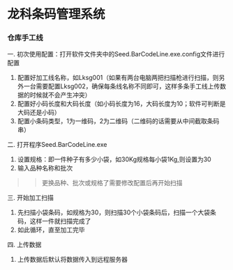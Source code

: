 # 龙科条码管理系统

### 仓库手工线


一. 初次使用配置：打开软件文件夹中的Seed.BarCodeLine.exe.config文件进行配置

1. 配置好加工线名称，如Lksg001（如果有两台电脑两把扫描枪进行扫描，则另外一台需要配置Lksg002，确保每条线名称不同即可，这样多条手工线上传数据的时候就不会产生冲突）
1. 配置好小码长度和大码长度（如小码长度为16，大码长度为10；软件可判断是大码还是小码）
1. 配置小条码类型，1为一维码，2为二维码（二维码的话需要从中间截取条码串）

二. 打开程序Seed.BarCodeLine.exe

1. 设置规格：即一件种子有多少小袋，如30Kg规格每小袋1Kg,则设置为30
1. 输入品种名称和批次
>> 更换品种、批次或规格了需要修改配置后再开始扫描

三. 开始加工扫描

1. 先扫描小袋条码，如规格为30，则扫描30个小袋条码后，扫描一个大袋条码，这样一件就扫描完成了
1. 如此循环，直至加工完毕

四. 上传数据

1. 上传数据后默认将数据传入到远程服务器


